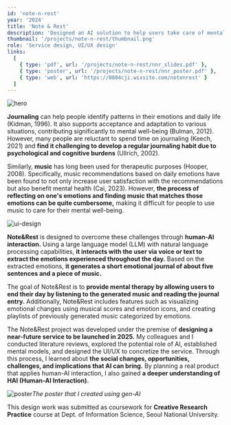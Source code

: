 ```yaml
---
id: 'note-n-rest'
year: '2024'
title: 'Note & Rest'
description: 'Designed an AI solution to help users take care of mental well-being by extracting emotions through human-AI interaction and generate diaries and music.'
thumbnail: '/projects/note-n-rest/thumbnail.png'
role: 'Service design, UI/UX design'
links:
  [
    { type: 'pdf', url: '/projects/note-n-rest/nnr_slides.pdf' },
    { type: 'poster', url: '/projects/note-n-rest/nnr_poster.pdf' },
    { type: 'web', url: 'https://0804cji.wixsite.com/notenrest' }
  ]
---
```


![hero](/projects/note-n-rest/note-n-rest.png)

**Journaling** can help people identify patterns in their emotions and daily life (Kidman, 1996). It also supports acceptance and adaptation to various situations, contributing significantly to mental well-being (Bulman, 2012). However, many people are reluctant to spend time on journaling (Keech, 2021) and **find it challenging to develop a regular journaling habit due to psychological and cognitive burdens** (Ullrich, 2002).

Similarly, **music** has long been used for therapeutic purposes (Hooper, 2008). Specifically, music recommendations based on daily emotions have been found to not only increase user satisfaction with the recommendations but also benefit mental health (Cai, 2023). However, **the process of reflecting on one's emotions and finding music that matches those emotions can be quite cumbersome,** making it difficult for people to use music to care for their mental well-being.

![ui-design](/projects/note-n-rest/ui.png)

**Note&Rest** is designed to overcome these challenges through **human-AI interaction.** Using a large language model (LLM) with natural language processing capabilities, **it interacts with the user via voice or text to extract the emotions experienced throughout the day.** Based on the extracted emotions, **it generates a short emotional journal of about five sentences and a piece of music.**

The goal of Note&Rest is to **provide mental therapy by allowing users to end their day by listening to the generated music and reading the journal entry.** Additionally, Note&Rest includes features such as visualizing emotional changes using musical scores and emotion icons, and creating playlists of previously generated music categorized by emotions.

The Note&Rest project was developed under the premise of **designing a near-future service to be launched in 2025.** My colleagues and I conducted literature reviews, explored the potential role of AI, established mental models, and designed the UI/UX to concretize the service. Through this process, I learned about **the social changes, opportunities, challenges, and implications that AI can bring.** By planning a real product that applies human-AI interaction, I also gained **a deeper understanding of HAI (Human-AI Interaction).**

![poster](/projects/note-n-rest/nnr_poster.png)_The poster that I created using gen-AI_

This design work was submitted as coursework for **Creative Research Practice** course at Dept. of Information Science, Seoul National University.
